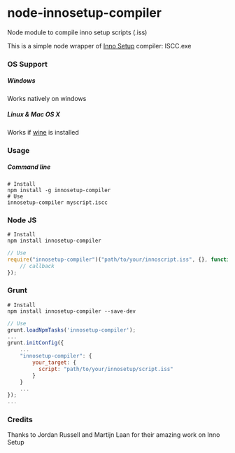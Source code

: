 node-innosetup-compiler
=======================

Node module to compile inno setup scripts (.iss)

This is a simple node wrapper of [Inno Setup](http://www.jrsoftware.org/isinfo.php) compiler: ISCC.exe

### OS Support

##### Windows

Works natively on windows

##### Linux & Mac OS X

Works if [wine](www.winehq.org) is installed

### Usage

##### Command line

```shell
# Install
npm install -g innosetup-compiler
# Use
innosetup-compiler myscript.iscc
```


### Node JS

```shell
# Install
npm install innosetup-compiler
```

```javascript
// Use
require("innosetup-compiler")("path/to/your/innoscript.iss", {}, function(error) {
	// callback
});
```

### Grunt

```shell
# Install
npm install innosetup-compiler --save-dev
```

```javascript
// Use
grunt.loadNpmTasks('innosetup-compiler');
...
grunt.initConfig({
	...
	"innosetup-compiler": {
		your_target: {
		  script: "path/to/your/innosetup/script.iss"
		}
	}
	...
});
...

```


### Credits

Thanks to Jordan Russell and Martijn Laan for their amazing work on Inno Setup